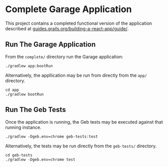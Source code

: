 # Complete Garage Application

This project contains a completed functional version of the application
described at [guides.grails.org/building-a-react-app/guide/](http://guides.grails.org/building-a-react-app/guide/index.html).
 
## Run The Garage Application

From the `complete/` directory run the Garage application:

    ./gradlew app:bootRun
    
Alternatively, the appllication may be run from directly from the `app/` directory.

    cd app
    ./gradlew bootRun
    
## Run The Geb Tests

Once the application is running, the Geb tests may be executed against that
running instance.

    ./gradlew -Dgeb.env=chrome geb-tests:test
    
Alternatively, the tests may be run directly from the `geb-tests/` directory.

    cd geb-tests
    ./gradlew -Dgeb.env=chrome test
